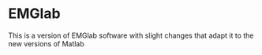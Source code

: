 # EMGlab
 This is a version of EMGlab software with slight changes that adapt it to the new versions of Matlab
